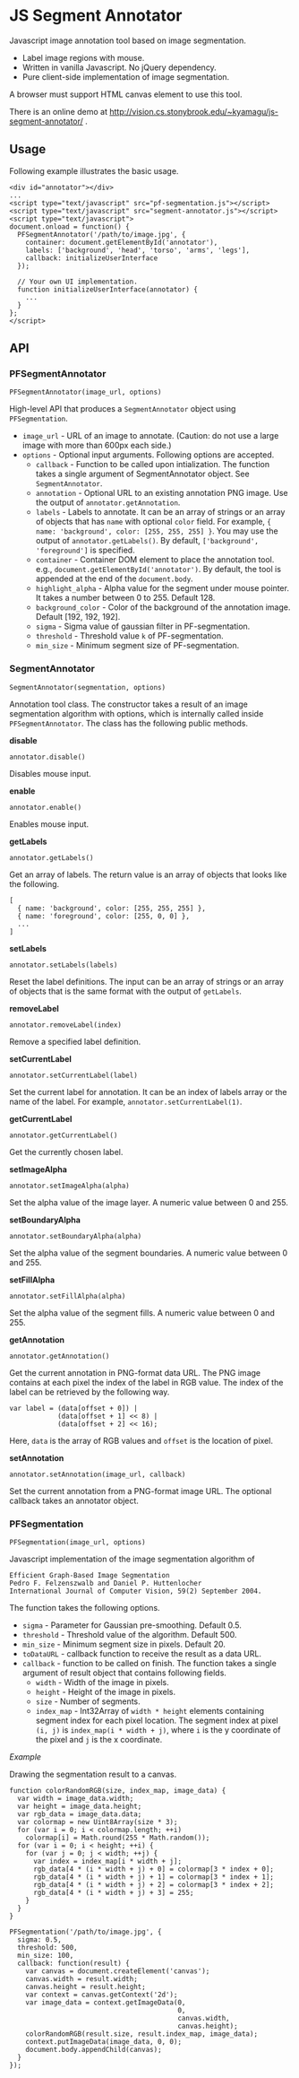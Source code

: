 JS Segment Annotator
====================

Javascript image annotation tool based on image segmentation.

 * Label image regions with mouse.
 * Written in vanilla Javascript. No jQuery dependency.
 * Pure client-side implementation of image segmentation.

A browser must support HTML canvas element to use this tool.

There is an online demo at
http://vision.cs.stonybrook.edu/~kyamagu/js-segment-annotator/ .

Usage
-----

Following example illustrates the basic usage.

    <div id="annotator"></div>
    ...
    <script type="text/javascript" src="pf-segmentation.js"></script>
    <script type="text/javascript" src="segment-annotator.js"></script>
    <script type="text/javascript">
    document.onload = function() {
      PFSegmentAnnotator('/path/to/image.jpg', {
        container: document.getElementById('annotator'),
        labels: ['background', 'head', 'torso', 'arms', 'legs'],
        callback: initializeUserInterface
      });

      // Your own UI implementation.
      function initializeUserInterface(annotator) {
        ...
      }
    };
    </script>

API
---

### PFSegmentAnnotator

    PFSegmentAnnotator(image_url, options)

High-level API that produces a `SegmentAnnotator` object using
`PFSegmentation`.

 * `image_url` - URL of an image to annotate. (Caution: do not use a large
                 image with more than 600px each side.)
 * `options` - Optional input arguments. Following options are accepted.
   * `callback` - Function to be called upon intialization. The function takes
                  a single argument of SegmentAnnotator object. See
                  `SegmentAnnotator`.
   * `annotation` - Optional URL to an existing annotation PNG image. Use the
                    output of `annotator.getAnnotation`.
   * `labels` - Labels to annotate. It can be an array of strings or an array
                of objects that has `name` with optional `color` field. For
                example, `{ name: 'background', color: [255, 255, 255] }`.
                You may use the output of `annotator.getLabels()`. By default,
                `['background', 'foreground']` is specified.
   * `container` - Container DOM element to place the annotation tool. e.g.,
                   `document.getElementById('annotator')`. By default, the
                   tool is appended at the end of the `document.body`.
   * `highlight_alpha` - Alpha value for the segment under mouse pointer. It 
                         takes a number between 0 to 255. Default 128.
   * `background_color` - Color of the background of the annotation image.
                          Default [192, 192, 192].
   * `sigma` - Sigma value of gaussian filter in PF-segmentation.
   * `threshold` - Threshold value `k` of PF-segmentation.
   * `min_size` - Minimum segment size of PF-segmentation.

### SegmentAnnotator

    SegmentAnnotator(segmentation, options)

Annotation tool class. The constructor takes a result of an image segmentation
algorithm with options, which is internally called inside `PFSegmentAnnotator`.
The class has the following public methods.

__disable__

    annotator.disable()

Disables mouse input.

__enable__

    annotator.enable()

Enables mouse input.

__getLabels__

    annotator.getLabels()

Get an array of labels. The return value is an array of objects that looks like
the following.

    [
      { name: 'background', color: [255, 255, 255] },
      { name: 'foreground', color: [255, 0, 0] },
      ...
    ]

__setLabels__

    annotator.setLabels(labels)

Reset the label definitions. The input can be an array of strings or an array
of objects that is the same format with the output of `getLabels`.


__removeLabel__

    annotator.removeLabel(index)

Remove a specified label definition.

__setCurrentLabel__

    annotator.setCurrentLabel(label)

Set the current label for annotation. It can be an index of labels array or the
name of the label. For example, `annotator.setCurrentLabel(1)`.

__getCurrentLabel__

    annotator.getCurrentLabel()

Get the currently chosen label.

__setImageAlpha__

    annotator.setImageAlpha(alpha)

Set the alpha value of the image layer. A numeric value between 0 and 255.

__setBoundaryAlpha__

    annotator.setBoundaryAlpha(alpha)

Set the alpha value of the segment boundaries. A numeric value between 0 and 255.

__setFillAlpha__

    annotator.setFillAlpha(alpha)

Set the alpha value of the segment fills. A numeric value between 0 and 255.

__getAnnotation__

    annotator.getAnnotation()

Get the current annotation in PNG-format data URL. The PNG image contains at
each pixel the index of the label in RGB value. The index of the label can
be retrieved by the following way.

    var label = (data[offset + 0]) |
                (data[offset + 1] << 8) |
                (data[offset + 2] << 16);

Here, `data` is the array of RGB values and `offset` is the location of pixel.

__setAnnotation__

    annotator.setAnnotation(image_url, callback)

Set the current annotation from a PNG-format image URL. The optional callback
takes an annotator object.


### PFSegmentation

    PFSegmentation(image_url, options)

Javascript implementation of the image segmentation algorithm of

    Efficient Graph-Based Image Segmentation
    Pedro F. Felzenszwalb and Daniel P. Huttenlocher
    International Journal of Computer Vision, 59(2) September 2004.

The function takes the following options.

 * `sigma` - Parameter for Gaussian pre-smoothing. Default 0.5.
 * `threshold` - Threshold value of the algorithm. Default 500.
 * `min_size` - Minimum segment size in pixels. Default 20.
 * `toDataURL` - callback function to receive the result as a data URL.
 * `callback` - function to be called on finish. The function takes a single
                argument of result object that contains following fields.
    * `width` - Width of the image in pixels.
    * `height` - Height of the image in pixels.
    * `size` - Number of segments.
    * `index_map` - Int32Array of `width * height` elements containing
                    segment index for each pixel location. The segment index
                    at pixel `(i, j)` is `index_map(i * width + j)`, where
                    `i` is the y coordinate of the pixel and `j` is the x
                    coordinate.

_Example_

Drawing the segmentation result to a canvas.

    function colorRandomRGB(size, index_map, image_data) {
      var width = image_data.width;
      var height = image_data.height;
      var rgb_data = image_data.data;
      var colormap = new Uint8Array(size * 3);
      for (var i = 0; i < colormap.length; ++i)
        colormap[i] = Math.round(255 * Math.random());
      for (var i = 0; i < height; ++i) {
        for (var j = 0; j < width; ++j) {
          var index = index_map[i * width + j];
          rgb_data[4 * (i * width + j) + 0] = colormap[3 * index + 0];
          rgb_data[4 * (i * width + j) + 1] = colormap[3 * index + 1];
          rgb_data[4 * (i * width + j) + 2] = colormap[3 * index + 2];
          rgb_data[4 * (i * width + j) + 3] = 255;
        }
      }
    }

    PFSegmentation('/path/to/image.jpg', {
      sigma: 0.5,
      threshold: 500,
      min_size: 100,
      callback: function(result) {
        var canvas = document.createElement('canvas');
        canvas.width = result.width;
        canvas.height = result.height;
        var context = canvas.getContext('2d');
        var image_data = context.getImageData(0,
                                              0,
                                              canvas.width,
                                              canvas.height);
        colorRandomRGB(result.size, result.index_map, image_data);
        context.putImageData(image_data, 0, 0);
        document.body.appendChild(canvas);
      }
    });
